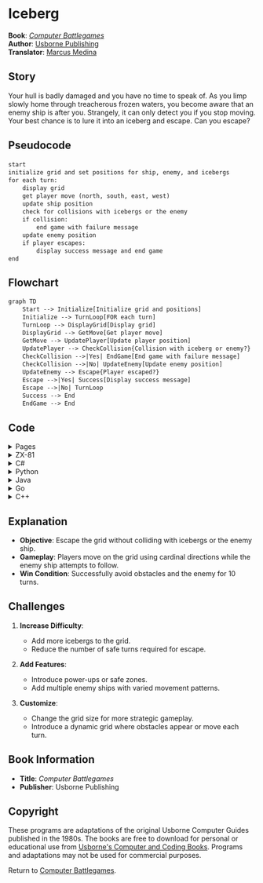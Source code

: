 # Iceberg

**Book**: _[Computer Battlegames](https://drive.google.com/file/d/0Bxv0SsvibDMTVUExUjFhTURCSU0/view?usp=sharing&resourcekey=0-v2liG0G60g8b7DXjJtDBXg)_  
**Author**:  [Usborne Publishing](https://usborne.com/)    
**Translator**: [Marcus Medina](https://github.com/marcusjobb/UsborneBooks)

## Story

Your hull is badly damaged and you have no time to speak of. As you limp slowly home through treacherous frozen waters, you become aware that an enemy ship is after you. Strangely, it can only detect you if you stop moving. Your best chance is to lure it into an iceberg and escape. Can you escape?

## Pseudocode

```plaintext
start
initialize grid and set positions for ship, enemy, and icebergs
for each turn:
    display grid
    get player move (north, south, east, west)
    update ship position
    check for collisions with icebergs or the enemy
    if collision:
        end game with failure message
    update enemy position
    if player escapes:
        display success message and end game
end
```

## Flowchart

```mermaid
graph TD
    Start --> Initialize[Initialize grid and positions]
    Initialize --> TurnLoop[FOR each turn]
    TurnLoop --> DisplayGrid[Display grid]
    DisplayGrid --> GetMove[Get player move]
    GetMove --> UpdatePlayer[Update player position]
    UpdatePlayer --> CheckCollision{Collision with iceberg or enemy?}
    CheckCollision -->|Yes| EndGame[End game with failure message]
    CheckCollision -->|No| UpdateEnemy[Update enemy position]
    UpdateEnemy --> Escape{Player escaped?}
    Escape -->|Yes| Success[Display success message]
    Escape -->|No| TurnLoop
    Success --> End
    EndGame --> End
```

## Code

<details>
<summary>Pages</summary>

![Page 1](./img/Usborne-Computer_Battlegames24.png)  
![Page 2](./img/Usborne-Computer_Battlegames25.png)

</details>

<details>
<summary>ZX-81</summary>

```basic
10 PRINT "ICEBERG"
20 DIM B(8,8)
30 LET N=INT(RND*4)+4
40 FOR I=1 TO N
50 LET B(INT(RND*8)+1, INT(RND*8)+1)=23
60 NEXT I
70 LET SX=INT(RND*8)+1
80 LET SY=INT(RND*8)+1
90 IF B(SX,SY)<>0 THEN GOTO 70
100 LET B(SX,SY)=63
110 LET YX=INT(RND*8)+1
120 LET YY=INT(RND*8)+1
130 IF B(YX,YY)<>0 THEN GOTO 110
140 LET B(YX,YY)=62
150 CLS
160 FOR Y=1 TO 8
170 FOR X=1 TO 8
180 IF B(X,Y)>0 THEN GOTO 210
190 PRINT CHR$(B(X,Y));
200 GOTO 220
210 PRINT " ";
220 NEXT X
230 PRINT
240 NEXT Y
250 INPUT D$
260 LET B(YX,YY)=0
270 PRINT "DIRECTION (N,S,E,W) "
280 INPUT D$
290 LET YY=YY+(D$="S" AND YY<8)
300 LET YY=YY-(D$="N" AND YY>1)
310 LET YX=YX+(D$="E" AND YX<8)
320 LET YX=YX-(D$="W" AND YX>1)
330 IF B(YX,YY)=63 THEN GOTO 500
340 IF B(YX,YY)=23 THEN GOTO 600
350 LET B(SX,SY)=42
360 LET B(SX,SY)=0
370 LET SX=SX+SGN(YX-SX)
380 LET SY=SY+SGN(YY-SY)
390 IF B(SX,SY)=42 THEN GOTO 500
400 IF B(SX,SY)=23 THEN GOTO 700
410 LET B(SX,SY)=63
420 GOTO 150
500 PRINT "YOU'VE BEEN CAUGHT"
510 GOTO 800
600 PRINT "YOU'VE HIT AN ICEBERG"
610 GOTO 800
700 PRINT "YOU'RE SAFE - HE'S HIT ONE"
800 STOP
```

</details>

<details>
<summary>C#</summary>

```csharp
using System;

class Iceberg
{
    static void Main()
    {
        Console.WriteLine("Iceberg");

        char[,] grid = new char[8, 8];
        Random random = new Random();

        int playerX = random.Next(0, 8);
        int playerY = random.Next(0, 8);
        int enemyX = random.Next(0, 8);
        int enemyY = random.Next(0, 8);

        // Add icebergs
        int[,] icebergs = new int[8, 8];
        for (int i = 0; i < 4; i++)
        {
            int x, y;
            do
            {
                x = random.Next(0, 8);
                y = random.Next(0, 8);
            } while (icebergs[x, y] == 1 || (x == playerX && y == playerY) || (x == enemyX && y == enemyY));
            icebergs[x, y] = 1;
        }

        for (int i = 0; i < 10; i++)
        {
            Console.Clear();
            DisplayGrid(grid, playerX, playerY, enemyX, enemyY, icebergs);

            Console.Write("Move (N/S/E/W): ");
            char move = char.ToUpper(Console.ReadKey().KeyChar);

            switch (move)
            {
                case 'N': playerX = Math.Max(0, playerX - 1); break;
                case 'S': playerX = Math.Min(7, playerX + 1); break;
                case 'E': playerY = Math.Min(7, playerY + 1); break;
                case 'W': playerY = Math.Max(0, playerY - 1); break;
            }

            if (icebergs[playerX, playerY] == 1)
            {
                Console.WriteLine("You hit an iceberg!");
                return;
            }

            if (playerX == enemyX && playerY == enemyY)
            {
                Console.WriteLine("You've been caught!");
                return;
            }

            enemyX = Math.Max(0, Math.Min(7, enemyX + random.Next(-1, 2)));
            enemyY = Math.Max(0, Math.Min(7, enemyY + random.Next(-1, 2)));

            if (icebergs[enemyX, enemyY] == 1)
            {
                Console.WriteLine("Enemy hit an iceberg! You're safe!");
                return;
            }
        }

        Console.WriteLine("You escaped!");
    }

    static void DisplayGrid(char[,] grid, int playerX, int playerY, int enemyX, int enemyY, int[,] icebergs)
    {
        for (int x = 0; x < 8; x++)
        {
            for (int y = 0; y < 8; y++)
            {
                if (x == playerX && y == playerY) Console.Write("P ");
                else if (x == enemyX && y == enemyY) Console.Write("E ");
                else if (icebergs[x, y] == 1) Console.Write("I ");
                else Console.Write(". ");
            }
            Console.WriteLine();
        }
    }
}
```

</details>

<details>
<summary>Python</summary>

```python
import random

print("Iceberg")
grid_size = 8
player = [random.randint(0, grid_size - 1), random.randint(0, grid_size - 1)]
enemy = [random.randint(0, grid_size - 1), random.randint(0, grid_size - 1)]
icebergs = set()

# Place icebergs
for _ in range(4):
    while True:
        iceberg = (random.randint(0, grid_size - 1), random.randint(0, grid_size - 1))
        if iceberg not in icebergs and iceberg != tuple(player) and iceberg != tuple(enemy):
            icebergs.add(iceberg)
            break

for turn in range(10):
    for x in range(grid_size):
        for y in range(grid_size):
            if [x, y] == player:
                print("P", end=" ")
            elif [x, y] == enemy:
                print("E", end=" ")
            elif (x, y) in icebergs:
                print("I", end=" ")
            else:
                print(".", end=" ")
        print()

    move = input("Move (N/S/E/W): ").upper()
    if move == 'N': player[0] = max(0, player[0] - 1)
    elif move == 'S': player[0] = min(grid_size - 1, player[0] + 1)
    elif move == 'E': player[1] = min(grid_size - 1, player[1] + 1)
    elif move == 'W': player[1] = max(0, player[1] - 1)

    if tuple(player) in icebergs:
        print("You hit an iceberg!")
        break

    if player == enemy:
        print("You've been caught!")
        break

    enemy = [max(0, min(grid_size - 1, enemy[0] + random.randint(-1, 1))), max(0, min(grid_size - 1, enemy[1] + random.randint(-1, 1)))]

    if tuple(enemy) in icebergs:
        print("Enemy hit an iceberg! You're safe!")
        break

else:
    print("You escaped!")
```

</details>

<details>
<summary>Java</summary>

```java
import java.util.Random;
import java.util.Scanner;
import java.util.HashSet;

public class Iceberg {
    public static void main(String[] args) {
        Scanner scanner = new Scanner(System.in);
        Random random = new Random();

        int gridSize = 8;
        int playerX = random.nextInt(gridSize);
        int playerY = random.nextInt(gridSize);
        int enemyX = random.nextInt(gridSize);
        int enemyY = random.nextInt(gridSize);

        HashSet<String> icebergs = new HashSet<>();
        for (int i = 0; i < 4; i++) {
            int x, y;
            do {
                x = random.nextInt(gridSize);
                y = random.nextInt(gridSize);
            } while (icebergs.contains(x + "," + y) || (x == playerX && y == playerY) || (x == enemyX && y == enemyY));
            icebergs.add(x + "," + y);
        }

        for (int turn = 0; turn < 10; turn++) {
            for (int x = 0; x < gridSize; x++) {
                for (int y = 0; y < gridSize; y++) {
                    if (x == playerX && y == playerY) {
                        System.out.print("P ");
                    } else if (x == enemyX && y == enemyY) {
                        System.out.print("E ");
                    } else if (icebergs.contains(x + "," + y)) {
                        System.out.print("I ");
                    } else {
                        System.out.print(". ");
                    }
                }
                System.out.println();
            }

            System.out.print("Move (N/S/E/W): ");
            char move = scanner.next().toUpperCase().charAt(0);

            switch (move) {
                case 'N': playerX = Math.max(0, playerX - 1); break;
                case 'S': playerX = Math.min(gridSize - 1, playerX + 1); break;
                case 'E': playerY = Math.min(gridSize - 1, playerY + 1); break;
                case 'W': playerY = Math.max(0, playerY - 1); break;
            }

            if (icebergs.contains(playerX + "," + playerY)) {
                System.out.println("You hit an iceberg!");
                break;
            }

            if (playerX == enemyX && playerY == enemyY) {
                System.out.println("You've been caught!");
                break;
            }

            enemyX = Math.max(0, Math.min(gridSize - 1, enemyX + random.nextInt(3) - 1));
            enemyY = Math.max(0, Math.min(gridSize - 1, enemyY + random.nextInt(3) - 1));

            if (icebergs.contains(enemyX + "," + enemyY)) {
                System.out.println("Enemy hit an iceberg! You're safe!");
                break;
            }
        }

        scanner.close();
    }
}
```

</details>

<details>
<summary>Go</summary>

```go
package main

import (
	"fmt"
	"math/rand"
	"time"
)

func main() {
	rand.Seed(time.Now().UnixNano())
	gridSize := 8
	playerX, playerY := rand.Intn(gridSize), rand.Intn(gridSize)
	enemyX, enemyY := rand.Intn(gridSize), rand.Intn(gridSize)
	icebergs := make(map[[2]int]bool)

	// Place icebergs
	for i := 0; i < 4; i++ {
		for {
			x, y := rand.Intn(gridSize), rand.Intn(gridSize)
			if !icebergs[[2]int{x, y}] && (x != playerX || y != playerY) && (x != enemyX || y != enemyY) {
				icebergs[[2]int{x, y}] = true
				break
			}
		}
	}

	for turn := 0; turn < 10; turn++ {
		for x := 0; x < gridSize; x++ {
			for y := 0; y < gridSize; y++ {
				switch {
				case x == playerX && y == playerY:
					fmt.Print("P ")
				case x == enemyX && y == enemyY:
					fmt.Print("E ")
				case icebergs[[2]int{x, y}]:
					fmt.Print("I ")
				default:
					fmt.Print(". ")
				}
			}
			fmt.Println()
		}

		var move string
		fmt.Print("Move (N/S/E/W): ")
		fmt.Scan(&move)

		switch move {
		case "N":
			if playerX > 0 {
				playerX--
			}
		case "S":
			if playerX < gridSize-1 {
				playerX++
			}
		case "E":
			if playerY < gridSize-1 {
				playerY++
			}
		case "W":
			if playerY > 0 {
				playerY--
			}
		}

		if icebergs[[2]int{playerX, playerY}] {
			fmt.Println("You hit an iceberg!")
			return
		}

		if playerX == enemyX && playerY == enemyY {
			fmt.Println("You've been caught!")
			return
		}

		enemyX += rand.Intn(3) - 1
		enemyY += rand.Intn(3) - 1

		if icebergs[[2]int{enemyX, enemyY}] {
			fmt.Println("Enemy hit an iceberg! You're safe!")
			return
		}
	}

	fmt.Println("You escaped!")
}
```

</details>

<details>
<summary>C++</summary>

```cpp
#include <iostream>
#include <set>
#include <utility>
#include <cstdlib>
#include <ctime>
using namespace std;

int main() {
    srand(static_cast<unsigned>(time(0)));

    const int gridSize = 8;
    int playerX = rand() % gridSize;
    int playerY = rand() % gridSize;
    int enemyX = rand() % gridSize;
    int enemyY = rand() % gridSize;

    set<pair<int, int>> icebergs;
    for (int i = 0; i < 4; i++) {
        int x, y;
        do {
            x = rand() % gridSize;
            y = rand() % gridSize;
        } while (icebergs.count({x, y}) || (x == playerX && y == playerY) || (x == enemyX && y == enemyY));
        icebergs.insert({x, y});
    }

    for (int turn = 0; turn < 10; turn++) {
        for (int x = 0; x < gridSize; x++) {
            for (int y = 0; y < gridSize; y++) {
                if (x == playerX && y == playerY)
                    cout << "P ";
                else if (x == enemyX && y == enemyY)
                    cout << "E ";
                else if (icebergs.count({x, y}))
                    cout << "I ";
                else
                    cout << ". ";
            }
            cout << endl;
        }

        char move;
        cout << "Move (N/S/E/W): ";
        cin >> move;

        switch (toupper(move)) {
            case 'N': if (playerX > 0) playerX--; break;
            case 'S': if (playerX < gridSize - 1) playerX++; break;
            case 'E': if (playerY < gridSize - 1) playerY++; break;
            case 'W': if (playerY > 0) playerY--; break;
        }

        if (icebergs.count({playerX, playerY})) {
            cout << "You hit an iceberg!" << endl;
            return 0;
        }

        if (playerX == enemyX && playerY == enemyY) {
            cout << "You've been caught!" << endl;
            return 0;
        }

        enemyX = max(0, min(gridSize - 1, enemyX + (rand() % 3 - 1)));
        enemyY = max(0, min(gridSize - 1, enemyY + (rand() % 3 - 1)));

        if (icebergs.count({enemyX, enemyY})) {
            cout << "Enemy hit an iceberg! You're safe!" << endl;
            return 0;
        }
    }

    cout << "You escaped!" << endl;
    return 0;
}
```

</details>

## Explanation

- **Objective**: Escape the grid without colliding with icebergs or the enemy ship.
- **Gameplay**: Players move on the grid using cardinal directions while the enemy ship attempts to follow.
- **Win Condition**: Successfully avoid obstacles and the enemy for 10 turns.

## Challenges

1. **Increase Difficulty**:

   - Add more icebergs to the grid.
   - Reduce the number of safe turns required for escape.

2. **Add Features**:

   - Introduce power-ups or safe zones.
   - Add multiple enemy ships with varied movement patterns.

3. **Customize**:
   - Change the grid size for more strategic gameplay.
   - Introduce a dynamic grid where obstacles appear or move each turn.

## Book Information

- **Title**: _Computer Battlegames_
- **Publisher**: Usborne Publishing

## Copyright

These programs are adaptations of the original Usborne Computer Guides published in the 1980s. The books are free to download for personal or educational use from [Usborne's Computer and Coding Books](https://usborne.com/row/books/computer-and-coding-books). Programs and adaptations may not be used for commercial purposes.

Return to [Computer Battlegames](./readme.md).
